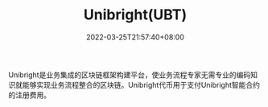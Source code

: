 ﻿---
weight: 
title: "Unibright(UBT)"
description: "Unibright是业务集成的区块链框架构建平台，使业务流程专家无需专业的编码知识就能够实现业务流程整合的区块链"
date: 2022-03-25T21:57:40+08:00
lastmod: 2022-03-25T16:45:40+08:00
draft: false
authors: ["Metabd"]
featuredImage: "unibrightubt.webp"
link: ""
tags: ["数字代币","Unibright(UBT)"]
categories: ["navigation"]
navigation: ["数字代币"]
lightgallery: true
toc: true
pinned: false
recommend: false
recommend1: false
---
Unibright是业务集成的区块链框架构建平台，使业务流程专家无需专业的编码知识就能够实现业务流程整合的区块链。Unibright代币用于支付Unibright智能合约的注册费用。
